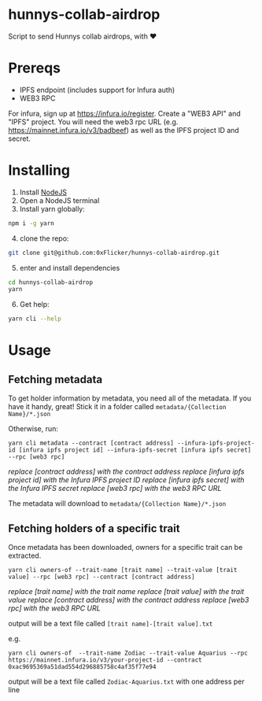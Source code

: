 # hunnys-collab-airdrop

Script to send Hunnys collab airdrops, with :heart:

# Prereqs

- IPFS endpoint (includes support for Infura auth)
- WEB3 RPC

For infura, sign up at https://infura.io/register. Create a "WEB3 API" and "IPFS" project. You will need the web3 rpc URL (e.g. https://mainnet.infura.io/v3/badbeef) as well as the IPFS project ID and secret.

# Installing

1. Install [NodeJS](https://nodejs.org/en/)
2. Open a NodeJS terminal
3. Install yarn globally:

```bash
npm i -g yarn
```

4. clone the repo:

```bash
git clone git@github.com:0xFlicker/hunnys-collab-airdrop.git
```

5. enter and install dependencies

```bash
cd hunnys-collab-airdrop
yarn
```

6. Get help:

```bash
yarn cli --help
```

# Usage

## Fetching metadata

To get holder information by metadata, you need all of the metadata. If you have it handy, great! Stick it in a folder called `metadata/{Collection Name}/*.json`

Otherwise, run:

```
yarn cli metadata --contract [contract address] --infura-ipfs-project-id [infura ipfs project id] --infura-ipfs-secret [infura ipfs secret] --rpc [web3 rpc]
```

_replace [contract address] with the contract address_
_replace [infura ipfs project id] with the Infura IPFS project ID_
_replace [infura ipfs secret] with the Infura IPFS secret_
_replace [web3 rpc] with the web3 RPC URL_

The metadata will download to `metadata/{Collection Name}/*.json`

## Fetching holders of a specific trait

Once metadata has been downloaded, owners for a specific trait can be extracted.

```
yarn cli owners-of --trait-name [trait name] --trait-value [trait value] --rpc [web3 rpc] --contract [contract address]
```

_replace [trait name] with the trait name_
_replace [trait value] with the trait value_
_replace [contract address] with the contract address_
_replace [web3 rpc] with the web3 RPC URL_

output will be a text file called `[trait name]-[trait value].txt`

e.g.

```
yarn cli owners-of  --trait-name Zodiac --trait-value Aquarius --rpc https://mainnet.infura.io/v3/your-project-id --contract 0xac9695369a51dad554d296885758c4af35f77e94
```

output will be a text file called `Zodiac-Aquarius.txt` with one address per line
